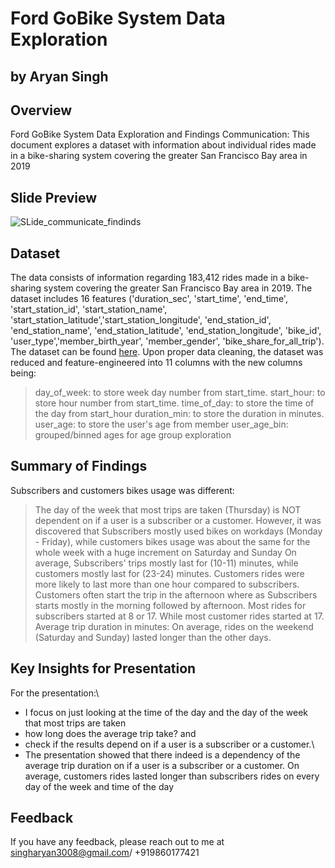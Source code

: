 # Ford GoBike System Data Exploration
## by Aryan Singh

## Overview
Ford GoBike System Data Exploration and Findings Communication: This document explores a dataset with information about individual rides made in a bike-sharing system covering the greater San Francisco Bay area in 2019
## Slide Preview
![SLide_communicate_findinds](https://user-images.githubusercontent.com/58152694/143484454-a2fb6bf8-c964-4ba2-8584-596ac6259696.gif)


## Dataset

The data consists of information regarding 183,412 rides made in a bike-sharing system covering the greater San Francisco Bay area in 2019. The dataset includes 16 features ('duration_sec', 'start_time', 'end_time', 'start_station_id', 'start_station_name', 'start_station_latitude','start_station_longitude', 'end_station_id', 'end_station_name', 'end_station_latitude', 'end_station_longitude', 'bike_id', 'user_type','member_birth_year', 'member_gender', 'bike_share_for_all_trip'). The dataset can be found [here](https://www.fordgobike.com/system-data).
Upon proper data cleaning, the dataset was reduced and feature-engineered into 11 columns with  the new columns being: 

> day_of_week: to store week day number from start_time.
> start_hour: to store hour number from start_time.
> time_of_day: to store the time of the day from start_hour
> duration_min: to store the duration in minutes.
> user_age: to store the user's age from member
> user_age_bin: grouped/binned ages for age group exploration


## Summary of Findings

Subscribers and customers bikes usage was different:

> The day of the week that most trips are taken (Thursday) is NOT dependent on if a user is a subscriber or a customer. However, it was discovered that Subscribers mostly used bikes on workdays (Monday - Friday), while customers bikes usage was about the same for the whole week with a huge increment on Saturday and Sunday
> On average, Subscribers' trips mostly last for (10-11) minutes, while customers mostly last for (23-24) minutes.
> Customers rides were more likely to last more than one hour compared to subscribers.
> Customers often start the trip in the afternoon where as Subscribers starts mostly in the morning followed by afternoon.
> Most rides for subscribers started at 8 or 17. While most customer rides started at 17.
Average trip duration in minutes:
> On average, rides on the weekend (Saturday and Sunday) lasted longer than the other days.

## Key Insights for Presentation

For the presentation:\
* I focus on just  looking at the time of the day and the day of the week that most trips are taken
* how long does the average trip take? and 
* check if the results depend on if a user is a subscriber or a customer.\
* The presentation showed that there indeed is a dependency of the average trip duration on if a user is a subscriber or a customer. On average, customers rides lasted longer than subscribers rides on every day of the week and time of the day


## Feedback

If you have any feedback, please reach out to me at singharyan3008@gmail.com/ +919860177421
